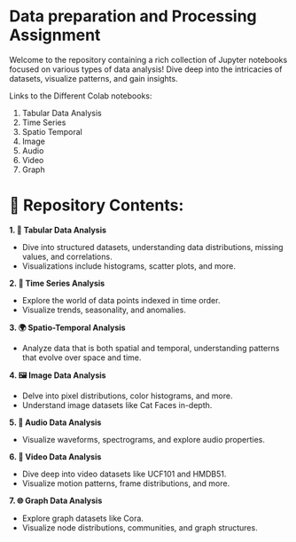 # **Data preparation and Processing Assignment**


Welcome to the repository containing a rich collection of Jupyter notebooks focused on various types of data analysis! Dive deep into the intricacies of datasets, visualize patterns, and gain insights.

Links to the Different Colab notebooks:

1. Tabular Data Analysis
2. Time Series
3. Spatio Temporal
4. Image
5. Audio
6. Video
7. Graph


# **📂 Repository Contents:**

**1. 📑 Tabular Data Analysis**
- Dive into structured datasets, understanding data distributions, missing values, and correlations.
- Visualizations include histograms, scatter plots, and more.
  
**2. 🌊 Time Series Analysis**
- Explore the world of data points indexed in time order.
- Visualize trends, seasonality, and anomalies.
  
**3. 🌍 Spatio-Temporal Analysis**
- Analyze data that is both spatial and temporal, understanding patterns that evolve over space and time.
  
**4. 🖼️ Image Data Analysis**
- Delve into pixel distributions, color histograms, and more.
- Understand image datasets like Cat Faces in-depth.
  
**5. 🎵 Audio Data Analysis**
- Visualize waveforms, spectrograms, and explore audio properties.
  
**6. 🎥 Video Data Analysis**
- Dive deep into video datasets like UCF101 and HMDB51.
- Visualize motion patterns, frame distributions, and more.
  
**7. 🌐 Graph Data Analysis**
- Explore graph datasets like Cora.
- Visualize node distributions, communities, and graph structures.
